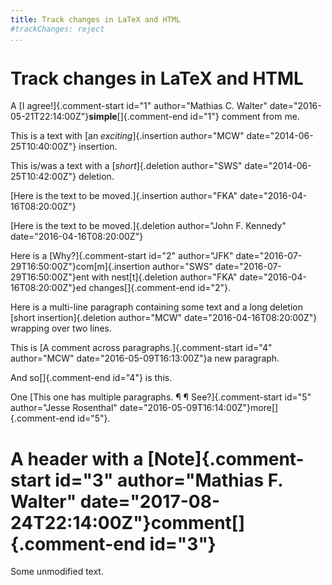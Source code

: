 ```yaml
---
title: Track changes in LaTeX and HTML
#trackChanges: reject
...
```


# Track changes in LaTeX and HTML

A [I agree!]{.comment-start id="1" author="Mathias C. Walter" date="2016-05-21T22:14:00Z"}**simple**[]{.comment-end id="1"} comment from me.

This is a text with [an *exciting*]{.insertion author="MCW" date="2014-06-25T10:40:00Z"} insertion.

This is/was a text with a [*short*]{.deletion author="SWS" date="2014-06-25T10:42:00Z"} deletion.

[Here is the text to be moved.]{.insertion author="FKA" date="2016-04-16T08:20:00Z"}

[Here is the text to be moved.]{.deletion author="John F. Kennedy" date="2016-04-16T08:20:00Z"}

Here is a [Why?]{.comment-start id="2" author="JFK" date="2016-07-29T16:50:00Z"}com[m]{.insertion author="SWS" date="2016-07-29T16:50:00Z"}ent with nest[t]{.deletion author="FKA" date="2016-04-16T08:20:00Z"}ed changes[]{.comment-end id="2"}.

Here is a multi-line paragraph containing some text and a long deletion [short insertion]{.deletion author="MCW" date="2016-04-16T08:20:00Z"} wrapping over two lines.

This is [A comment across paragraphs.]{.comment-start id="4" author="MCW" date="2016-05-09T16:13:00Z"}a new paragraph.

And so[]{.comment-end id="4"} is this.

One [This one has multiple paragraphs. ¶ ¶ See?]{.comment-start id="5" author="Jesse Rosenthal" date="2016-05-09T16:14:00Z"}more[]{.comment-end id="5"}.

# A header with a [Note]{.comment-start id="3" author="Mathias F. Walter" date="2017-08-24T22:14:00Z"}comment[]{.comment-end id="3"}

Some unmodified text.
